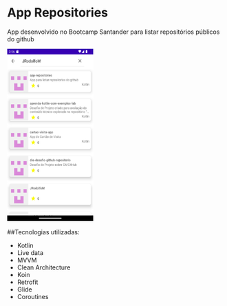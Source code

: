 # App Repositories
App desenvolvido no Bootcamp Santander para listar repositórios públicos do github

<img src="https://github.com/JRodolfoM/app-repositories/blob/main/Screenshot_20221212_235657.png" width="200" height="400" /> 



##Tecnologias utilizadas:

   - Kotlin
   - Live data
   - MVVM
   - Clean Architecture
   - Koin
   - Retrofit
   - Glide
   - Coroutines
  

